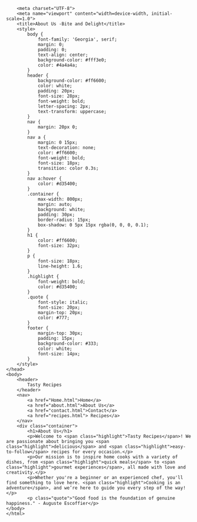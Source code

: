 
<html lang="en">

        <meta charset="UTF-8">
        <meta name="viewport" content="width=device-width, initial-scale=1.0">
        <title>About Us -Bite and Delight</title>
        <style>
            body {
                font-family: 'Georgia', serif;
                margin: 0;
                padding: 0;
                text-align: center;
                background-color: #fff3e0;
                color: #4a4a4a;
            }
            header {
                background-color: #ff6600;
                color: white;
                padding: 20px;
                font-size: 28px;
                font-weight: bold;
                letter-spacing: 2px;
                text-transform: uppercase;
            }
            nav {
                margin: 20px 0;
            }
            nav a {
                margin: 0 15px;
                text-decoration: none;
                color: #ff6600;
                font-weight: bold;
                font-size: 18px;
                transition: color 0.3s;
            }
            nav a:hover {
                color: #d35400;
            }
            .container {
                max-width: 800px;
                margin: auto;
                background: white;
                padding: 30px;
                border-radius: 15px;
                box-shadow: 0 5px 15px rgba(0, 0, 0, 0.1);
            }
            h1 {
                color: #ff6600;
                font-size: 32px;
            }
            p {
                font-size: 18px;
                line-height: 1.6;
            }
            .highlight {
                font-weight: bold;
                color: #d35400;
            }
            .quote {
                font-style: italic;
                font-size: 20px;
                margin-top: 20px;
                color: #777;
            }
            footer {
                margin-top: 30px;
                padding: 15px;
                background-color: #333;
                color: white;
                font-size: 14px;
            }
        </style>
    </head>
    <body>
        <header> 
            Tasty Recipes
        </header>
        <nav>
            <a href="Home.html">Home</a>
            <a href="about.html">About Us</a>
            <a href="contact.html">Contact</a>
            <a href="recipes.html"> Recipes</a>
        </nav>
        <div class="container">
            <h1>About Us</h1>
            <p>Welcome to <span class="highlight">Tasty Recipes</span>! We are passionate about bringing you <span class="highlight">delicious</span> and <span class="highlight">easy-to-follow</span> recipes for every occasion.</p>
            <p>Our mission is to inspire home cooks with a variety of dishes, from <span class="highlight">quick meals</span> to <span class="highlight">gourmet experiences</span>, all made with love and creativity.</p>
            <p>Whether you're a beginner or an experienced chef, you'll find something to love here. <span class="highlight">Cooking is an adventure</span>, and we’re here to guide you every step of the way!</p>
            <p class="quote">"Good food is the foundation of genuine happiness." - Auguste Escoffier</p>
    </body>
    </html>
    

